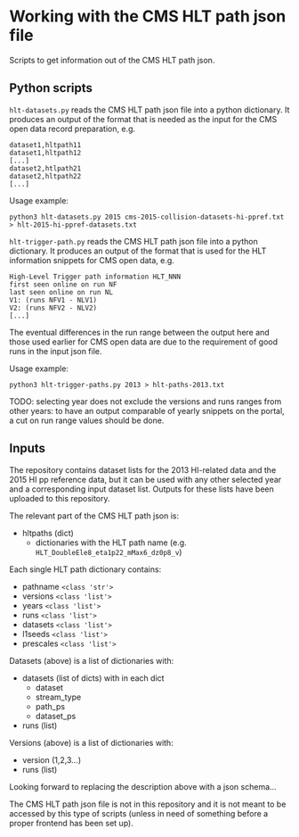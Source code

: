 # Working with the CMS HLT path json file

Scripts to get information out of the CMS HLT path json.

## Python scripts

`hlt-datasets.py` reads the CMS HLT path json file into a python dictionary. It produces an output of the format that is needed as the input for the CMS open data record preparation, e.g.

```
dataset1,hltpath11
dataset1,hltpath12
[...]
dataset2,htlpath21
dataset2,hltpath22
[...]
```

Usage example:

```
python3 hlt-datasets.py 2015 cms-2015-collision-datasets-hi-ppref.txt > hlt-2015-hi-ppref-datasets.txt
```

`hlt-trigger-path.py` reads the CMS HLT path json file into a python dictionary. It produces an output of the format that is used for the HLT information snippets for CMS open data, e.g.

```
High-Level Trigger path information HLT_NNN
first seen online on run NF
last seen online on run NL
V1: (runs NFV1 - NLV1)
V2: (runs NFV2 - NLV2)
[...]
```

The eventual differences in the run range between the output here and those used earlier for CMS open data are due to the requirement of good runs in the input json file.

Usage example:

```
python3 hlt-trigger-paths.py 2013 > hlt-paths-2013.txt
```

TODO: selecting year does not exclude the versions and runs ranges from other years: to have an output comparable of yearly snippets on the portal, a cut on run range values should be done.

## Inputs

The repository contains dataset lists for the 2013 HI-related data and the 2015 HI pp reference data, but it can be used with any other selected year and a corresponding input dataset list.
Outputs for these lists have been uploaded to this repository.


The relevant part of the CMS HLT path json is:

- hltpaths (dict)
  - dictionaries with the HLT path name (e.g. `HLT_DoubleEle8_eta1p22_mMax6_dz0p8_v`)
  
Each single HLT path dictionary contains:

- pathname `<class 'str'>`
- versions `<class 'list'>`
- years `<class 'list'>`
- runs `<class 'list'>`
- datasets `<class 'list'>`
- l1seeds `<class 'list'>`
- prescales `<class 'list'>`

Datasets (above) is a list of dictionaries with:

- datasets (list of dicts) with in each dict
  - dataset
  - stream_type
  - path_ps
  - dataset_ps
- runs (list)

Versions (above) is a list of dictionaries with:

- version (1,2,3...)
- runs (list)

Looking forward to replacing the description above with a json schema...

The CMS HLT path json file is not in this repository and it is not meant to be accessed by this type of scripts (unless in need of something before a proper frontend has been set up).

